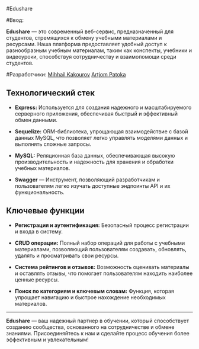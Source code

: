 #Edushare

#Ввод:

**Edushare** — это современный веб-сервис, предназначенный для студентов, стремящихся к обмену учебными материалами и ресурсами. Наша платформа предоставляет удобный доступ к разнообразным учебным материалам, таким как конспекты, учебники и видеоуроки, способствуя сотрудничеству и взаимопомощи среди студентов.

#Разработчики:
[Mihhail Kakourov](https://github.com/MihhailKakourov)
[Artjom Patoka](https://github.com/GparmizanG)

## Технологический стек

- **Express:** Используется для создания надежного и масштабируемого серверного приложения, обеспечивая быстрый и эффективный обмен данными.
  
- **Sequelize:** ORM-библиотека, упрощающая взаимодействие с базой данных MySQL, что позволяет легко управлять моделями данных и выполнять сложные запросы.

- **MySQL:** Реляционная база данных, обеспечивающая высокую производительность и надежность для хранения и обработки учебных материалов.

- **Swagger** — Инструмент, позволяющий разработчикам и пользователям легко изучать доступные эндпоинты API и их функциональность.

## Ключевые функции

- **Регистрация и аутентификация:** Безопасный процесс регистрации и входа в систему.

- **CRUD операции:** Полный набор операций для работы с учебными материалами, позволяющий пользователям создавать, обновлять, удалять и просматривать свои ресурсы.

- **Система рейтингов и отзывов:** Возможность оценивать материалы и оставлять отзывы, что помогает пользователям находить наиболее ценные ресурсы.

- **Поиск по категориям и ключевым словам:** Функция, которая упрощает навигацию и быстрое нахождение необходимых материалов.

---

**Edushare** — ваш надежный партнер в обучении, который способствует созданию сообщества, основанного на сотрудничестве и обмене знаниями. Присоединяйтесь к нам и сделайте процесс обучения более эффективным и увлекательным!
